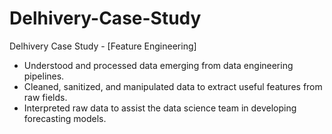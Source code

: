 # Delhivery-Case-Study

Delhivery Case Study -
[Feature Engineering]

- Understood and processed data emerging from data engineering pipelines.
- Cleaned, sanitized, and manipulated data to extract useful features from raw fields.
- Interpreted raw data to assist the data science team in developing forecasting models.
